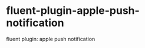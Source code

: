fluent-plugin-apple-push-notification
=====================================

fluent plugin: apple push notification